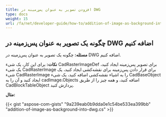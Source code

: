 ```yaml
---
title: افزودن تصویر به عنوان پس‌زمینه در DWG
type: docs
weight: 15
url: /fa/net/developer-guide/how-to/addition-of-image-as-background-into-dwg/
---
```


## **چگونه یک تصویر به عنوان پس‌زمینه در DWG اضافه کنیم**

**مسئله:** چگونه یک تصویر به عنوان پس‌زمینه در DWG اضافه کنیم.

**نکات:** برای این کار، یک شیء CadRasterImageDef برای تصویر پس‌زمینه ایجاد کنید، یک شیء CadRasterImage برای قرار دادن پس‌زمینه برای نقشه‌کشی ایجاد کنید، یک شیء CadRasterImage را به اشیاء نقشه‌کشی اضافه کنید، یک شیء CadBaseObject ایجاد کنید و آن را به cadImage.Objects اضافه کنید، و همه چیز را از طریق CadBlockTableObject پردازش کنید.

**مثال:**

{{< gist "aspose-com-gists" "9a239eab0b9dda0e1c54be533ea399bb" "addition-of-image-as-background-into-dwg.cs" >}}
